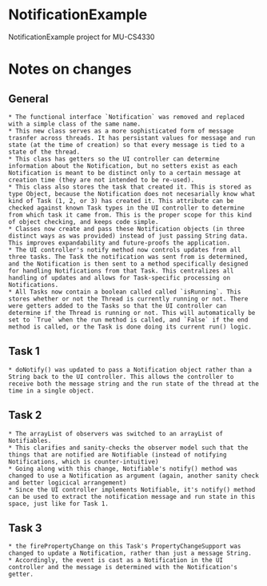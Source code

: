 # NotificationExample
NotificationExample project for MU-CS4330

# Notes on changes
## General
	* The functional interface `Notification` was removed and replaced with a simple class of the same name.
	* This new class serves as a more sophisticated form of message trasnfer across threads. It has persistant values for message and run state (at the time of creation) so that every message is tied to a state of the thread.
	* This class has getters so the UI controller can determine information about the Notification, but no setters exist as each Notification is meant to be distinct only to a certain message at creation time (they are not intended to be re-used).
	* This class also stores the task that created it. This is stored as type Object, because the Notification does not necesarially know what kind of Task (1, 2, or 3) has created it. This attribute can be checked against known Task types in the UI controller to determine from which task it came from. This is the proper scope for this kind of object checking, and keeps code simple.
	* Classes now create and pass these Notification objects (in three distinct ways as was provided) instead of just passing String data. This improves expandability and future-proofs the application.
	* The UI controller's notify method now controls updates from all three tasks. The Task the notification was sent from is determined, and the Notification is then sent to a method specifically designed for handling Notifications from that Task. This centralizes all handling of updates and allows for Task-specific processing on Notifications.
	* All Tasks now contain a boolean called called `isRunning`. This stores whether or not the Thread is currently running or not. There were getters added to the Tasks so that the UI controller can determine if the Thread is running or not. This will automatically be set to `True` when the run method is called, and `False` if the end method is called, or the Task is done doing its current run() logic.

## Task 1
	* doNotify() was updated to pass a Notification object rather than a String back to the UI controller. This allows the controller to receive both the message string and the run state of the thread at the time in a single object.

## Task 2
	* The arrayList of observers was switched to an arrayList of Notifiables.
	* This clarifies and sanity-checks the observer model such that the things that are notified are Notifiable (instead of notifying Notifications, which is counter-intuitive)
	* Going along with this change, Notifiable's notify() method was changed to use a Notification as argument (again, another sanity check and better logicical arrangement)
	* Since the UI controller implements Notifiable, it's notify() method can be used to extract the notification message and run state in this space, just like for Task 1.

## Task 3
	* the firePropertyChange on this Task's PropertyChangeSupport was changed to update a Notification, rather than just a message String.
	* Accordingly, the event is cast as a Notification in the UI controller and the message is determined with the Notification's getter.